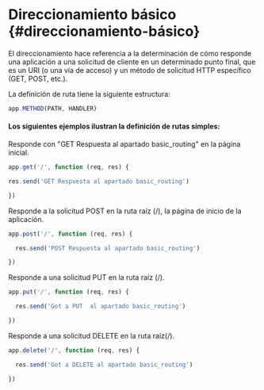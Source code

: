 # Direccionamiento básico {#direccionamiento-básico}

El direccionamiento hace referencia a la determinación de cómo responde una aplicación a una solicitud de cliente en un determinado punto final, que es un URI (o una vía de acceso) y un método de solicitud HTTP específico (GET, POST, etc.).

La definición de ruta tiene la siguiente estructura:

```js
app.METHOD(PATH, HANDLER)
```

#### Los siguientes ejemplos ilustran la definición de rutas simples:

Responde con "GET Respuesta al apartado basic\_routing" en la página inicial.

```js
app.get('/', function (req, res) {

res.send('GET Respuesta al apartado basic_routing')

})
```

Responde a la solicitud POST en la ruta raíz \(/\), la página de inicio de la aplicación.

```js
app.post('/', function (req, res) {

  res.send('POST Respuesta al apartado basic_routing')

})
```

Responde a una solicitud PUT en la ruta raíz \(/\).

```js
app.put('/', function (req, res) {

  res.send('Got a PUT  al apartado basic_routing')

})
```

Responde a una solicitud DELETE en la ruta raíz\(/\).

```js
app.delete('/', function (req, res) {

  res.send('Got a DELETE al apartado basic_routing')

})
```
